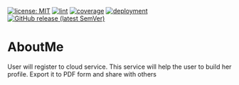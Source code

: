 [![license: MIT](https://img.shields.io/badge/license-MIT-yellow.svg)](https://opensource.org/licenses/MIT) [![lint](https://github.com/prakashautade/AboutMe/workflows/lint/badge.svg)](https://github.com/prakashautade/AboutMe/actions?query=workflow:Lint) [![coverage](https://coveralls.io/repos/github/prakashautade/AboutMe/badge.svg?branch=master)](https://coveralls.io/github/prakashautade/AboutMe?branch=master) [![deployment](https://github.com/prakashautade/AboutMe/workflows/stage/badge.svg)](https://github.com/prakashautade/AboutMe/actions?query=workflow:"stage") [![GitHub release (latest SemVer)](https://img.shields.io/github/v/release/prakashautade/aboutme)](https://github.com/prakashautade/AboutMe/releases/latest)

# AboutMe
User will register to cloud service. This service will help the user to build her profile. Export it to  PDF form and share with others
